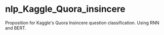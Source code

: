 # nlp_Kaggle_Quora_insincere
Proposition for Kaggle's Quora Insincere question classification. Using RNN and BERT.

